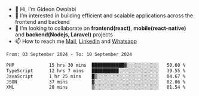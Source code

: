 - 👋 Hi, I’m Gideon Owolabi
- 👀 I’m interested in building efficient and scalable applications across the frontend and backend
- 💞️ I’m looking to collaborate on <b>frontend(react)</b>, <b>mobile(react-native)</b> and <b>backend(Nodejs, Laravel)</b> projects
- 📫 How to reach me <a href="mailto:gideoniyin2021@gmail.com">Mail</a>, <a href="https://www.linkedin.com/in/gideon-owolabi-9b667a232/">LinkedIn</a> and <a href="https://wa.me/2348055377085">Whatsapp</a>

<!---
gude1/gude1 is a ✨ special ✨ repository because its `README.md` (this file) appears on your GitHub profile.
You can click the Preview link to take a look at your changes.
--->

<!--START_SECTION:waka-->

```txt
From: 03 September 2024 - To: 10 September 2024

PHP             15 hrs 30 mins  ████████████▓░░░░░░░░░░░░   50.60 %
TypeScript      12 hrs 7 mins   ██████████░░░░░░░░░░░░░░░   39.55 %
JavaScript      1 hr 25 mins    █▒░░░░░░░░░░░░░░░░░░░░░░░   04.67 %
JSON            37 mins         ▓░░░░░░░░░░░░░░░░░░░░░░░░   02.06 %
XML             28 mins         ▒░░░░░░░░░░░░░░░░░░░░░░░░   01.54 %
```

<!--END_SECTION:waka-->
